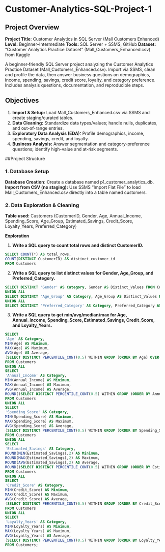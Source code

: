 # Customer-Analytics-SQL-Project-1

## Project Overview
**Project Title:** Customer Analytics in SQL Server (Mall Customers Enhanced)
**Level:** Beginner–Intermediate
**Tools:** SQL Server + SSMS, GitHub
**Dataset:** “Customer Analytics Practice Dataset” (Mall_Customers_Enhanced.csv) from Kaggle

A beginner‑friendly SQL Server project analyzing the Customer Analytics Practice Dataset (Mall_Customers_Enhanced.csv). Import via SSMS, clean and profile the data, then answer business questions on demographics, income, spending, savings, credit score, loyalty, and category preference. Includes analysis questions, documentation, and reproducible steps.

## Objectives

1. **Import & Setup:** Load Mall_Customers_Enhanced.csv via SSMS and create staging/curated tables.  
2. **Data Cleaning:** Standardize data types/values; handle nulls, duplicates, and out-of-range entries.  
3. **Exploratory Data Analysis (EDA):** Profile demographics, income, spending, savings, credit, and loyalty.  
4. **Business Analysis:** Answer segmentation and category-preference questions; identify high-value and at-risk segments.

##Project Structure

### 1. Database Setup

**Database Creation:** Create a database named p1_customer_analytics_db.
**Import from CSV (no staging):** Use SSMS “Import Flat File” to load Mall_Customers_Enhanced.csv directly into a table named customers. 

### 2. Data Exploration & Cleaning
**Table used:** Customers (CustomerID, Gender, Age, Annual_Income, Spending_Score, Age_Group, Estimated_Savings, Credit_Score, Loyalty_Years, Preferred_Category)

**Exploration**
1. **Write a SQL query to count total rows and distinct CustomerID.**
```sql
SELECT COUNT(*) AS total_rows,
COUNT(DISTINCT CustomerID) AS distinct_customer_id 
FROM Customers
```

2. **Write a SQL query to list distinct values for Gender, Age_Group, and Preferred_Category.**
```sql
SELECT DISTINCT 'Gender' AS Category, Gender AS Distinct_Values FROM Customers
UNION ALL
SELECT DISTINCT 'Age_Group' AS Category, Age_Group AS Distinct_Values FROM Customers
UNION ALL
SELECT DISTINCT 'Preferred_Category' AS Category, Preferred_Category AS Distinct_Values FROM Customers
```

3. **Write a SQL query to get min/avg/median/max for Age, Annual_Income, Spending_Score, Estimated_Savings, Credit_Score, and Loyalty_Years.**
```sql
SELECT 
'Age' AS Category, 
MIN(Age) AS Minimum,
MAX(Age) AS Maximum,
AVG(Age) AS Average,
(SELECT DISTINCT PERCENTILE_CONT(0.5) WITHIN GROUP (ORDER BY Age) OVER() FROM Customers) AS Median
FROM Customers
UNION ALL
SELECT 
'Annual_Income' AS Category, 
MIN(Annual_Income) AS Minimum,
MAX(Annual_Income) AS Maximum,
AVG(Annual_Income) AS Average,
ROUND((SELECT DISTINCT PERCENTILE_CONT(0.5) WITHIN GROUP (ORDER BY Annual_Income) OVER() FROM Customers),2) AS Median
FROM Customers
UNION ALL
SELECT 
'Spending_Score' AS Category, 
MIN(Spending_Score) AS Minimum,
MAX(Spending_Score) AS Maximum,
AVG(Spending_Score) AS Average,
(SELECT DISTINCT PERCENTILE_CONT(0.5) WITHIN GROUP (ORDER BY Spending_Score) OVER() FROM Customers) AS Median
FROM Customers
UNION ALL
SELECT 
'Estimated_Savings' AS Category, 
ROUND(MIN(Estimated_Savings),2) AS Minimum,
ROUND(MAX(Estimated_Savings),2) AS Maximum,
ROUND(AVG(Estimated_Savings),2) AS Average,
ROUND((SELECT DISTINCT PERCENTILE_CONT(0.5) WITHIN GROUP (ORDER BY Estimated_Savings) OVER() FROM Customers),2) AS Median
FROM Customers
UNION ALL
SELECT 
'Credit_Score' AS Category, 
MIN(Credit_Score) AS Minimum,
MAX(Credit_Score) AS Maximum,
AVG(Credit_Score) AS Average,
(SELECT DISTINCT PERCENTILE_CONT(0.5) WITHIN GROUP (ORDER BY Credit_Score) OVER() FROM Customers) AS Median
FROM Customers
UNION ALL
SELECT 
'Loyalty_Years' AS Category, 
MIN(Loyalty_Years) AS Minimum,
MAX(Loyalty_Years) AS Maximum,
AVG(Loyalty_Years) AS Average,
(SELECT DISTINCT PERCENTILE_CONT(0.5) WITHIN GROUP (ORDER BY Loyalty_Years) OVER() FROM Customers) AS Median
FROM Customers;
```

